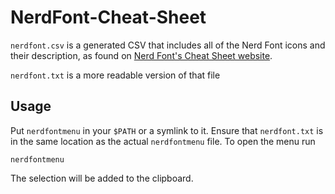 # NerdFont-Cheat-Sheet

`nerdfont.csv` is a generated CSV that includes all of the Nerd Font icons and their description, as found on [Nerd Font's Cheat Sheet website](https://www.nerdfonts.com/cheat-sheet).

`nerdfont.txt` is a more readable version of that file


## Usage

Put `nerdfontmenu` in your `$PATH` or a symlink to it. Ensure that `nerdfont.txt` is in the same location as the actual `nerdfontmenu` file. To open the menu run

```
nerdfontmenu
```

The selection will be added to the clipboard.
